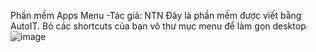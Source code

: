 Phần mềm Apps Menu
-Tác giả: NTN
Đây là phần mềm được viết bằng AutoIT.
Bỏ các shortcuts của bạn vô thư mục menu để làm gọn desktop
![image](https://user-images.githubusercontent.com/57611937/212935673-2a6a7183-7598-4f84-bfa7-89ededb01325.png)
